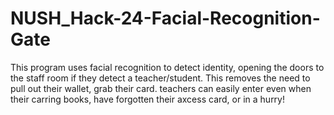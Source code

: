 # NUSH_Hack-24-Facial-Recognition-Gate
This program uses facial recognition to detect identity, opening the doors to the staff room if they detect a teacher/student. This removes the need to pull out their wallet, grab their card. teachers can easily enter even when their carring books, have forgotten their axcess card, or in a hurry!

